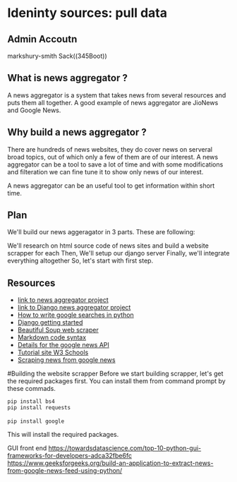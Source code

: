 # Ideninty sources: pull data

## Admin Accoutn
markshury-smith
Sack((345Boot))

## What is news aggregator ?
A news aggregator is a system that takes news from several resources and puts them all together. A good example of news aggregator are JioNews and Google News.
## Why build a news aggregator ?
There are hundreds of news websites, they do cover news on serveral broad topics, out of which only a few of them are of our interest. A news aggregator can be a tool to save a lot of time and with some modifications and filteration we can fine tune it to show only news of our interest.

A news aggregator can be an useful tool to get information within short time.
## Plan
We'll build our news aggeragator in 3 parts. These are following:

We'll research on html source code of news sites and build a website scrapper for each
Then, We'll setup our django server
Finally, we'll integrate everything altogether
So, let's start with first step.

## Resources
- [link to news aggregator project](https://www.hackersfriend.com/articles/building-news-aggregator-web-app-with-django-using-python-web-scraping)
- [link to Django news aggregator project](https://realpython.com/build-a-content-aggregator-python/)
- [How to write google searches in python](https://towardsdatascience.com/current-google-search-packages-using-python-3-7-a-simple-tutorial-3606e459e0d4)
- [Django getting started](https://realpython.com/get-started-with-django-1/)
- [Beautiful Soup web scraper](https://realpython.com/beautiful-soup-web-scraper-python/)
- [Markdown code syntax](https://daringfireball.net/projects/markdown/syntax#precode)
- [Details for the google news API](https://newscatcherapi.com/blog/google-news-rss-search-parameters-the-missing-documentaiton)
- [Tutorial site W3 Schools](https://www.w3schools.com/python/python_try_except.asp)
- [Scraping news from google news](https://medium.com/analytics-vidhya/google-scraping-using-beautifulsoup-d53746ef5a32)


#Building the website scrapper
Before we start building scrapper, let's get the required packages first. You can install them from command prompt by these commads.

<code>pip install bs4</code><br>
<code>pip install requests </code><br>
<code>pip install google</code>

This will install the required packages.

GUI front end
https://towardsdatascience.com/top-10-python-gui-frameworks-for-developers-adca32fbe6fc
https://www.geeksforgeeks.org/build-an-application-to-extract-news-from-google-news-feed-using-python/